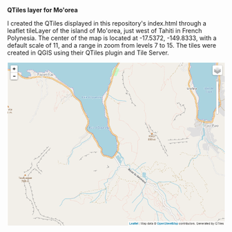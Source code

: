 **QTiles layer for Mo'orea**

I created the QTiles displayed in this repository's index.html through a leaflet tileLayer of the island of Mo'orea, just west of Tahiti in French Polynesia. The center of the map is located at -17.5372, -149.8333, with a default scale of 11, and a range in zoom from levels 7 to 15. The tiles were created in QGIS using their QTiles plugin and Tile Server.

<img src="img/tilemap.png" alt="Drawing" style="text-align: center; width: 700px"/>
